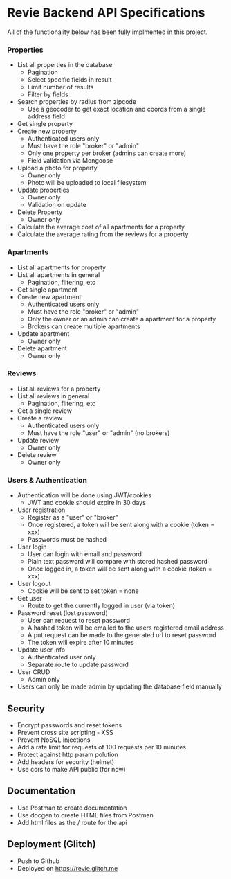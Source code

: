 # Revie Backend API Specifications

All of the functionality below has been fully implmented in this project.

### Properties

- List all properties in the database
  - Pagination
  - Select specific fields in result
  - Limit number of results
  - Filter by fields
- Search properties by radius from zipcode
  - Use a geocoder to get exact location and coords from a single address field
- Get single property
- Create new property
  - Authenticated users only
  - Must have the role "broker" or "admin"
  - Only one property per broker (admins can create more)
  - Field validation via Mongoose
- Upload a photo for property
  - Owner only
  - Photo will be uploaded to local filesystem
- Update properties
  - Owner only
  - Validation on update
- Delete Property
  - Owner only
- Calculate the average cost of all apartments for a property
- Calculate the average rating from the reviews for a property

### Apartments

- List all apartments for property
- List all apartments in general
  - Pagination, filtering, etc
- Get single apartment
- Create new apartment
  - Authenticated users only
  - Must have the role "broker" or "admin"
  - Only the owner or an admin can create a apartment for a property
  - Brokers can create multiple apartments
- Update apartment
  - Owner only
- Delete apartment
  - Owner only

### Reviews

- List all reviews for a property
- List all reviews in general
  - Pagination, filtering, etc
- Get a single review
- Create a review
  - Authenticated users only
  - Must have the role "user" or "admin" (no brokers)
- Update review
  - Owner only
- Delete review
  - Owner only

### Users & Authentication

- Authentication will be done using JWT/cookies
  - JWT and cookie should expire in 30 days
- User registration
  - Register as a "user" or "broker"
  - Once registered, a token will be sent along with a cookie (token = xxx)
  - Passwords must be hashed
- User login
  - User can login with email and password
  - Plain text password will compare with stored hashed password
  - Once logged in, a token will be sent along with a cookie (token = xxx)
- User logout
  - Cookie will be sent to set token = none
- Get user
  - Route to get the currently logged in user (via token)
- Password reset (lost password)
  - User can request to reset password
  - A hashed token will be emailed to the users registered email address
  - A put request can be made to the generated url to reset password
  - The token will expire after 10 minutes
- Update user info
  - Authenticated user only
  - Separate route to update password
- User CRUD
  - Admin only
- Users can only be made admin by updating the database field manually

## Security

- Encrypt passwords and reset tokens
- Prevent cross site scripting - XSS
- Prevent NoSQL injections
- Add a rate limit for requests of 100 requests per 10 minutes
- Protect against http param polution
- Add headers for security (helmet)
- Use cors to make API public (for now)

## Documentation

- Use Postman to create documentation
- Use docgen to create HTML files from Postman
- Add html files as the / route for the api

## Deployment (Glitch)

- Push to Github
- Deployed on https://revie.glitch.me

